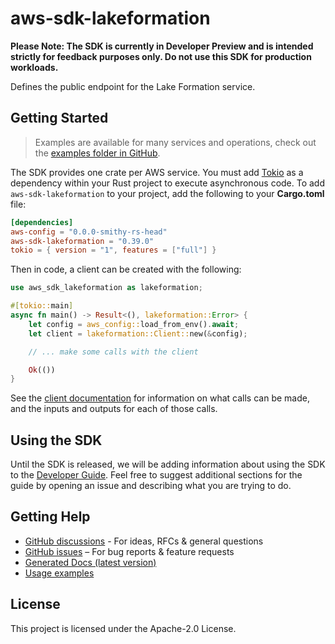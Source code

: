 # aws-sdk-lakeformation

**Please Note: The SDK is currently in Developer Preview and is intended strictly for
feedback purposes only. Do not use this SDK for production workloads.**

Defines the public endpoint for the Lake Formation service.

## Getting Started

> Examples are available for many services and operations, check out the
> [examples folder in GitHub](https://github.com/awslabs/aws-sdk-rust/tree/main/examples).

The SDK provides one crate per AWS service. You must add [Tokio](https://crates.io/crates/tokio)
as a dependency within your Rust project to execute asynchronous code. To add `aws-sdk-lakeformation` to
your project, add the following to your **Cargo.toml** file:

```toml
[dependencies]
aws-config = "0.0.0-smithy-rs-head"
aws-sdk-lakeformation = "0.39.0"
tokio = { version = "1", features = ["full"] }
```

Then in code, a client can be created with the following:

```rust
use aws_sdk_lakeformation as lakeformation;

#[tokio::main]
async fn main() -> Result<(), lakeformation::Error> {
    let config = aws_config::load_from_env().await;
    let client = lakeformation::Client::new(&config);

    // ... make some calls with the client

    Ok(())
}
```

See the [client documentation](https://docs.rs/aws-sdk-lakeformation/latest/aws_sdk_lakeformation/client/struct.Client.html)
for information on what calls can be made, and the inputs and outputs for each of those calls.

## Using the SDK

Until the SDK is released, we will be adding information about using the SDK to the
[Developer Guide](https://docs.aws.amazon.com/sdk-for-rust/latest/dg/welcome.html). Feel free to suggest
additional sections for the guide by opening an issue and describing what you are trying to do.

## Getting Help

* [GitHub discussions](https://github.com/awslabs/aws-sdk-rust/discussions) - For ideas, RFCs & general questions
* [GitHub issues](https://github.com/awslabs/aws-sdk-rust/issues/new/choose) – For bug reports & feature requests
* [Generated Docs (latest version)](https://awslabs.github.io/aws-sdk-rust/)
* [Usage examples](https://github.com/awslabs/aws-sdk-rust/tree/main/examples)

## License

This project is licensed under the Apache-2.0 License.

